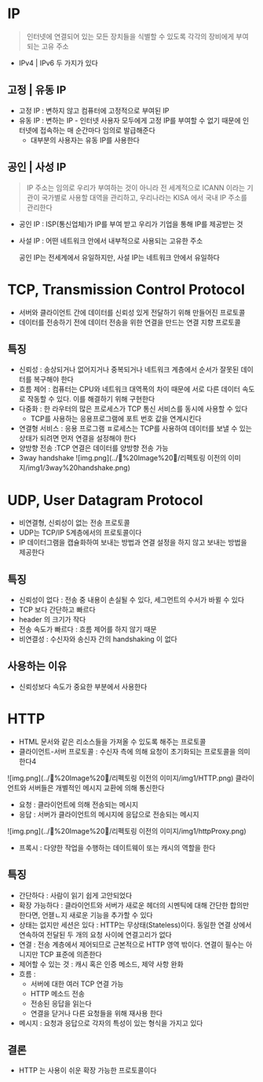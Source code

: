 # IP

> 인터넷에 연결되어 있는 모든 장치들을 식별할 수 있도록 각각의 장비에게 부여되는 고유 주소

* IPv4 | IPv6 두 가지가 있다

## 고정 | 유동 IP

* 고정 IP : 변하지 않고 컴퓨터에 고정적으로 부여된 IP
* 유동 IP : 변하는 IP - 인터넷 사용자 모두에게 고정 IP를 부여할 수 없기 때문에 인터넷에 접속하는 매 순간마다 임의로 발급해준다
    * 대부분의 사용자는 유동 IP를 사용한다

## 공인 | 사성 IP

> IP 주소는 임의로 우리가 부여하는 것이 아니라 전 세계적으로 ICANN 이라는 기관이
> 국가별로 사용할 대역을 관리하고, 우리나라는 KISA 에서 국내 IP 주소를 관리한다

* 공인 IP : ISP(통신업체)가 IP를 부여 받고 우리가 기업을 통해 IP를 제공받는 것
* 사설 IP : 어떤 네트워크 안에서 내부적으로 사용되는 고유한 주소

  공인 IP는 전세계에서 유일하지만, 사설 IP는 네트워크 안에서 유일하다

# TCP, Transmission Control Protocol

* 서버와 클라이언트 간에 데이터를 신뢰성 있게 전달하기 위해 만들어진 프로토콜
* 데이터를 전송하기 전에 데이터 전송을 위한 연결을 만드는 연결 지향 프로토콜

## 특징

* 신뢰성 : 송상되거나 없어지거나 중복되거나 네트워크 계층에서 순서가 잘못된 데이터를 복구해야 한다
* 흐름 제어 : 컴퓨터는 CPU와 네트워크 대역폭의 차이 때문에 서로 다른 데이터 속도로 작동할 수 있다. 이를 해결하기 위해 구현한다
* 다중화 : 한 라우터의 많은 프로세스가 TCP 통신 서비스를 동시에 사용할 수 있다
    * TCP를 사용하는 응용프로그램에 포트 번호 값을 연계시킨다
* 연결형 서비스 : 응용 프로그램 ㅍ로세스는 TCP를 사용하여 데이터를 보낼 수 있는 상태가 되려면 먼저 연결을 설정해야 한다
* 양방향 전송 :TCP 연결은 데이터를 양방향 전송 가능
* 3way handshake
  ![img.png](../🔲%20Image%20🔲/리펙토링 이전의 이미지/img1/3way%20handshake.png)

# UDP, User Datagram Protocol

* 비연결형, 신뢰성이 없는 전송 프로토콜
* UDP는 TCP/IP 5계층에서의 프로토콜이다
* IP 데이터그램을 캡슐화하여 보내는 방법과 연결 설정을 하지 않고 보내는 방법을 제공한다

## 특징

* 신뢰성이 없다 : 전송 중 내용이 손실될 수 있다, 세그먼트의 수서가 바뀔 수 있다
* TCP 보다 간단하고 빠르다
* header 의 크기가 작다
* 전송 속도가 빠르다 : 흐름 제어를 하지 않기 때문
* 비연결성 : 수신자와 송신자 간의 handshaking 이 없다

## 사용하는 이유

* 신뢰성보다 속도가 중요한 부분에서 사용한다

# HTTP

* HTML 문서와 같은 리소스들을 가져올 수 있도록 해주는 프로토콜
* 클라이언트-서버 프로토콜 : 수신자 측에 의해 요청이 초기화되는 프로토콜을 의미한다4

![img.png](../🔲%20Image%20🔲/리펙토링 이전의 이미지/img1/HTTP.png)
클라이언트와 서버들은 개별적인 메시지 교환에 의해 통신한다

* 요청 : 클라이언트에 의해 전송되는 메시지
* 응답 : 서버가 클라이언트의 메시지에 응답으로 전송되는 메시지

![img.png](../🔲%20Image%20🔲/리펙토링 이전의 이미지/img1/httpProxy.png)

* 프록시 : 다양한 작업을 수행하는 데이트웨이 또는 캐시의 역할을 한다

## 특징

* 간단하다 : 사람이 읽기 쉽게 고안되었다
* 확장 가능하다 : 클라이언트와 서버가 새로운 헤더의 시멘틱에 대해 간단한 합의만 한다면, 언젣ㄴ지 새로운 기능을 추가할 수 있다
* 상태는 없지만 세션은 있다 : HTTP는 무상태(Stateless)이다. 동일한 연결 상에서 연속하여 전달된 두 개의 요청 사이에 연결고리가 없다
* 연결 : 전송 계층에서 제어되므로 근본적으로 HTTP 영역 밖이다. 연결이 필수는 아니지만 TCP 표준에 의존한다
* 제어할 수 있는 것 : 캐시 혹은 인증 메소드, 제약 사항 완화
* 흐름 :
    * 서버에 대한 여러 TCP 연결 가능
    * HTTP 메소드 전송
    * 전송된 응답을 읽는다
    * 연결을 닫거나 다른 요청들을 위해 재사용 한다
* 메시지 : 요청과 응답으로 각자의 특성이 있는 형식을 가지고 있다

## 결론

* HTTP 는 사용이 쉬운 확장 가능한 프로토콜이다
